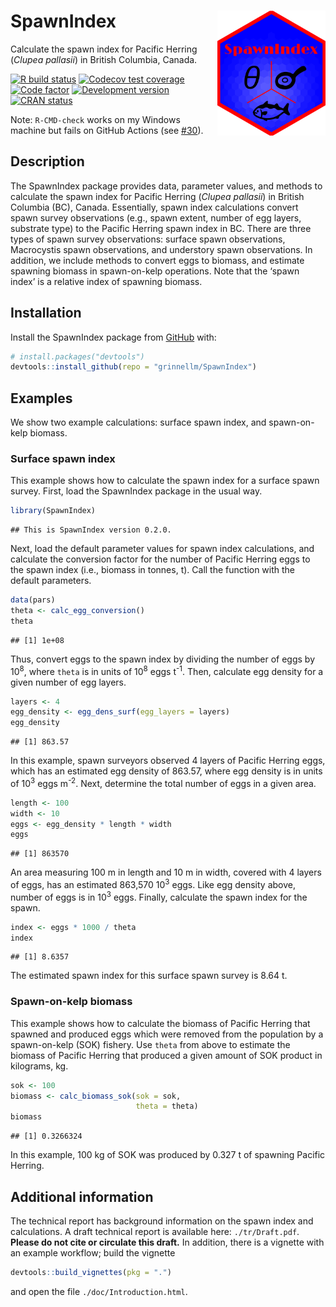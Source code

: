 
<!-- README.md is generated from README.Rmd. Please edit that file. -->

# SpawnIndex <img src='man/sticker/sticker.png' align="right" height="200"/>

Calculate the spawn index for Pacific Herring (*Clupea pallasii*) in
British Columbia, Canada.

<!-- badges: start -->

[![R build
status](https://github.com/grinnellm/SpawnIndex/workflows/R-CMD-check/badge.svg)](https://github.com/grinnellm/SpawnIndex/actions)
[![Codecov test
coverage](https://codecov.io/gh/grinnellm/SpawnIndex/branch/master/graph/badge.svg)](https://codecov.io/gh/grinnellm/SpawnIndex)
[![Code
factor](https://github.com/grinnellm/SpawnIndex/workflows/lint/badge.svg)](https://github.com/grinnellm/SpawnIndex/actions)
[![Development
version](https://img.shields.io/badge/Version-0.2.0-orange.svg?style=flat-square)](commits/master)
[![CRAN
status](https://www.r-pkg.org/badges/version/SpawnIndex)](https://CRAN.R-project.org/package=SpawnIndex)
<!-- badges: end -->

Note: `R-CMD-check` works on my Windows machine but fails on GitHub
Actions (see [\#30](https://github.com/grinnellm/SpawnIndex/issues/30)).

## Description

The SpawnIndex package provides data, parameter values, and methods to
calculate the spawn index for Pacific Herring (*Clupea pallasii*) in
British Columbia (BC), Canada. Essentially, spawn index calculations
convert spawn survey observations (e.g., spawn extent, number of egg
layers, substrate type) to the Pacific Herring spawn index in BC. There
are three types of spawn survey observations: surface spawn
observations, Macrocystis spawn observations, and understory spawn
observations. In addition, we include methods to convert eggs to
biomass, and estimate spawning biomass in spawn-on-kelp operations. Note
that the ‘spawn index’ is a relative index of spawning biomass.

## Installation

Install the SpawnIndex package from [GitHub](https://github.com/) with:

``` r
# install.packages("devtools")
devtools::install_github(repo = "grinnellm/SpawnIndex")
```

## Examples

We show two example calculations: surface spawn index, and spawn-on-kelp
biomass.

### Surface spawn index

This example shows how to calculate the spawn index for a surface spawn
survey. First, load the SpawnIndex package in the usual way.

``` r
library(SpawnIndex)
```

    ## This is SpawnIndex version 0.2.0.

Next, load the default parameter values for spawn index calculations,
and calculate the conversion factor for the number of Pacific Herring
eggs to the spawn index (i.e., biomass in tonnes, t). Call the function
with the default parameters.

``` r
data(pars)
theta <- calc_egg_conversion()
theta
```

    ## [1] 1e+08

Thus, convert eggs to the spawn index by dividing the number of eggs by
10<sup>8</sup>, where `theta` is in units of
10<sup>8</sup> eggs t<sup>-1</sup>. Then, calculate egg density for a
given number of egg layers.

``` r
layers <- 4
egg_density <- egg_dens_surf(egg_layers = layers)
egg_density
```

    ## [1] 863.57

In this example, spawn surveyors observed 4 layers of Pacific Herring
eggs, which has an estimated egg density of 863.57, where egg density is
in units of 10<sup>3</sup> eggs m<sup>-2</sup>. Next, determine the
total number of eggs in a given area.

``` r
length <- 100
width <- 10
eggs <- egg_density * length * width
eggs
```

    ## [1] 863570

An area measuring 100 m in length and 10 m in width, covered with 4
layers of eggs, has an estimated 863,570 10<sup>3</sup> eggs. Like egg
density above, number of eggs is in 10<sup>3</sup> eggs. Finally,
calculate the spawn index for the spawn.

``` r
index <- eggs * 1000 / theta
index
```

    ## [1] 8.6357

The estimated spawn index for this surface spawn survey is 8.64 t.

### Spawn-on-kelp biomass

This example shows how to calculate the biomass of Pacific Herring that
spawned and produced eggs which were removed from the population by a
spawn-on-kelp (SOK) fishery. Use `theta` from above to estimate the
biomass of Pacific Herring that produced a given amount of SOK product
in kilograms, kg.

``` r
sok <- 100
biomass <- calc_biomass_sok(sok = sok,
                            theta = theta)
biomass
```

    ## [1] 0.3266324

In this example, 100 kg of SOK was produced by 0.327 t of spawning
Pacific Herring.

## Additional information

The technical report has background information on the spawn index and
calculations. A draft technical report is available here:
`./tr/Draft.pdf`. **Please do not cite or circulate this draft.** In
addition, there is a vignette with an example workflow; build the
vignette

``` r
devtools::build_vignettes(pkg = ".")
```

and open the file `./doc/Introduction.html`.
